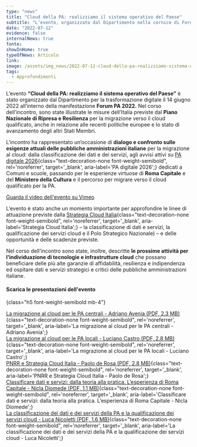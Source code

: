 ```yaml
---
type: "news"
title: "Cloud della PA: realizziamo il sistema operativo del Paese"
subtitle: "L’evento, organizzato dal Dipartimento nella cornice di Forum PA, per dialogare sul futuro del cloud"
date: "2022-07-12"
evidence: false
internalNews: true
fonte: 
showInHome: true
typeOfNews: Articolo
link: 
image: /assets/img_news/2022-07-12-cloud-della-pa-realizziamo-sistema-operativo-del-paese.png
tags:
  - Approfondimenti
---
```


L’evento **“Cloud della PA: realizziamo il sistema operativo del Paese”** è stato organizzato dal Dipartimento per la trasformazione digitale il 14 giugno 2022 all’interno della manifestazione **Forum PA 2022.** Nel corso dell’incontro, sono state illustrate le misure dell’Italia previste dal **Piano Nazionale di Ripresa e Resilienza** per la migrazione verso il cloud qualificato, anche in relazione alle recenti politiche europee e lo stato di avanzamento degli altri Stati Membri. 

L’incontro ha rappresentato un’occasione di **dialogo e confronto sulle esigenze attuali delle pubbliche amministrazioni italiane** per la migrazione al cloud: dalla classificazione dei dati e dei servizi, agli avvisi attivi su [PA digitale 2026](https://www.padigitale2026.gov.it){class="text-decoration-none font-weight-semibold", rel='noreferrer', target='_blank', aria-label='PA digitale 2026';} dedicati a Comuni e scuole, passando per le esperienze virtuose di **Roma Capitale** e del **Ministero della Cultura** e il percorso per migrare verso il cloud qualificato per la PA.

<div class="col-12 text-center mt-3 mb-5">
<a href="https://vimeo.com/722115333" class="btn btn-primary" target="_blank">Guarda il video dell'evento su Vimeo</a>
</div>

L’evento è stato anche un momento importante per approfondire le linee di attuazione previste dalla [Strategia Cloud Italia](https://innovazione.gov.it/dipartimento/focus/strategia-cloud-italia/){class="text-decoration-none font-weight-semibold", rel='noreferrer', target='_blank', aria-label='Strategia Cloud Italia';} – la classificazione di dati e servizi, la qualificazione dei servizi cloud e il Polo Strategico Nazionale) – e delle opportunità e delle scadenze previste. 

Nel corso dell’incontro sono state, inoltre, descritte **le prossime attività per l’individuazione di tecnologie e infrastrutture cloud** che possano beneficiare delle più alte garanzie di affidabilità, resilienza e indipendenza ed ospitare dati e servizi strategici e critici delle pubbliche amministrazioni italiane.

#### Scarica le presentazioni dell'evento
{class="h5 font-weight-semibold mb-4"}

[La migrazione al cloud per le PA centrali - Adriano Avenia (PDF, 2.3 MB)](https://assets.innovazione.gov.it/1656427634-aveniaforumpa1406.pdf){class="text-decoration-none font-weight-semibold", rel='noreferrer', target='_blank', aria-label='La migrazione al cloud per le PA centrali - Adriano Avenia';}<br>
[La migrazione al cloud per le PA locali - Luciano Castro (PDF, 2.8 MB)](https://assets.innovazione.gov.it/1656427534-6-castrocloudforumpa1406.pdf){class="text-decoration-none font-weight-semibold", rel='noreferrer', target='_blank', aria-label='La migrazione al cloud per le PA locali - Luciano Castro';}<br>
[PNRR e Strategia Cloud Italia - Paolo de Rosa (PDF, 2.8 MB)](https://assets.innovazione.gov.it/1656427593-2-derosacloudforumpa1406.pdf){class="text-decoration-none font-weight-semibold", rel='noreferrer', target='_blank', aria-label='PNRR e Strategia Cloud Italia - Paolo de Rosa';}<br>
[Classificare dati e servizi: dalla teoria alla pratica. L’esperienza di Roma Capitale - Nicla Diomede (PDF, 1.1 MB)](https://assets.innovazione.gov.it/1656427609-5-diomedecloudforumpa1406-pptx.pdf){class="text-decoration-none font-weight-semibold", rel='noreferrer', target='_blank', aria-label='Classificare dati e servizi: dalla teoria alla pratica. L’esperienza di Roma Capitale - Nicla Diomede';}<br>
[La classificazione dei dati e dei servizi della PA e la qualificazione dei servizi cloud - Luca Nicoletti (PDF, 1.6 MB)](https://assets.innovazione.gov.it/1656427651-3-nicoletticloudforumpa140.pdf){class="text-decoration-none font-weight-semibold", rel='noreferrer', target='_blank', aria-label='La classificazione dei dati e dei servizi della PA e la qualificazione dei servizi cloud - Luca Nicoletti';}